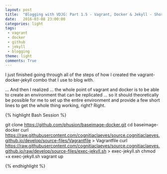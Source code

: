 ```yaml
---
layout: post
title:  "Blogging with VDJG: Part 1.5 - Vagrant, Docker & Jekyll - Shortcut!"
date:   2016-03-08 23:00:00
categories: light
tags:
 - vagrant
 - docker
 - github
 - jekyll
 - blogging
theme: light
comments: True
---
```


I just finished going through all of the steps of how I created the vagrant-docker-jekyll combo that I use to blog with.

... And then I realized ... the whole point of vagrant and docker is to be able to create an environment that can be replicated ... so it should theoretically be possible for me to set up the entire environment and provide a few short lines to get the whole thing working, right?  Right.

{% highlight Bash Session %}

git clone https://github.com/phusion/baseimage-docker.git
cd baseimage-docker
curl https://raw.githubusercontent.com/cognitiaclaeves/source.cognitiaclaeves.github.io/develop/source-files/Vagrantfile > Vagrantfile
curl https://raw.githubusercontent.com/cognitiaclaeves/source.cognitiaclaeves.github.io/raw/develop/source-files/exec-jekyll.sh > exec-jekyll.sh
chmod +x exec-jekyll.sh
vagrant up

{% endhighlight %}


